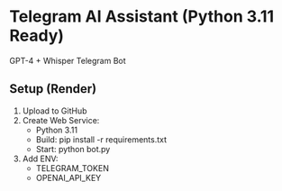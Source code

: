 # Telegram AI Assistant (Python 3.11 Ready)

GPT-4 + Whisper Telegram Bot

## Setup (Render)
1. Upload to GitHub
2. Create Web Service:
   - Python 3.11
   - Build: pip install -r requirements.txt
   - Start: python bot.py
3. Add ENV:
   - TELEGRAM_TOKEN
   - OPENAI_API_KEY